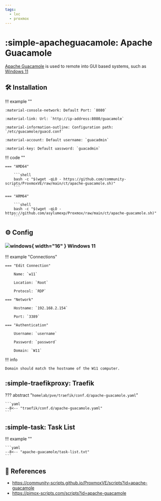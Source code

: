 ```yaml
---
tags:
  - lxc
  - proxmox
---
```

# :simple-apacheguacamole: Apache Guacamole

[Apache Guacamole][1] is used to remote into GUI based systems, such as [Windows 11][2]

## :hammer_and_wrench: Installation

!!! example ""

    :material-console-network: Default Port: `8080`

    :material-link: Url: `http://ip-address:8080/guacamole`

    :material-information-outline: Configuration path: `/etc/guacamole/guacd.conf`

    :material-account: Default username: `guacadmin`

    :material-key: Default uassword: `guacadmin`
    
!!! code ""

    === "AMD64"

        ```shell
        bash -c "$(wget -qLO - https://github.com/community-scripts/ProxmoxVE/raw/main/ct/apache-guacamole.sh)"
        ```

    === "ARM64"

        ```shell
        bash -c "$(wget -qLO - https://github.com/asylumexp/Proxmox/raw/main/ct/apache-guacamole.sh)"
        ```

## :gear: Config

### ![windows](https://cdn.jsdelivr.net/gh/selfhst/icons/png/microsoft-windows.png){ width="16" } Windows 11

!!! example "Connections"

    === "Edit Connection"
    
        Name: `w11`

        Location: `Root`

        Protocol: `RDP`

    === "Network"

        Hostname: `192.168.2.154`

        Port: `3389`

    === "Authentication"

        Username: `username`

        Password: `password`

        Domain: `W11`

!!! info

    Domain should match the hostname of the W11 computer.

## :simple-traefikproxy: Traefik

??? abstract "`homelab/pve/traefik/conf.d/apache-guacamole.yaml`"

    ```yaml
    --8<-- "traefik/conf.d/apache-guacamole.yaml"
    ```

## :simple-task: Task List

!!! example ""

    ```yaml
    --8<-- "apache-guacamole/task-list.txt"
    ```

## :link: References

- <https://community-scripts.github.io/ProxmoxVE/scripts?id=apache-guacamole>
- <https://pimox-scripts.com/scripts?id=apache-guacamole>

[1]: <https://guacamole.apache.org/>
[2]: <./w11.md>
